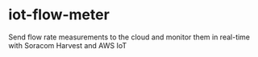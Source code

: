 # iot-flow-meter
Send flow rate measurements to the cloud and monitor them in real-time with Soracom Harvest and AWS IoT
